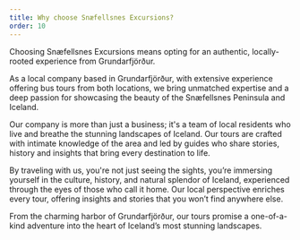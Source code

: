 ```yaml
---
title: Why choose Snæfellsnes Excursions?
order: 10
---
```

Choosing Snæfellsnes Excursions means opting for an authentic, locally-rooted experience from Grundarfjörður. 

As a local company based in Grundarfjörður, with extensive experience offering bus tours from both locations, we bring unmatched expertise and a deep passion for showcasing the beauty of the Snæfellsnes Peninsula and Iceland.

Our company is more than just a business; it's a team of local residents who live and breathe the stunning landscapes of Iceland. Our tours are crafted with intimate knowledge of the area and led by guides who share stories, history and insights that bring every destination to life. 

By traveling with us, you're not just seeing the sights, you’re immersing yourself in the culture, history, and natural splendor of Iceland, experienced through the eyes of those who call it home. Our local perspective enriches every tour, offering insights and stories that you won’t find anywhere else.

From the charming harbor of Grundarfjörður, our tours promise a one-of-a-kind adventure into the heart of Iceland’s most stunning landscapes.